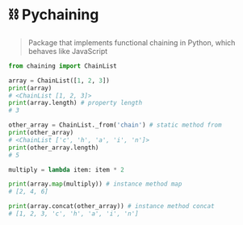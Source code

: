 # ⛓ Pychaining
> Package that implements functional chaining in Python, which behaves like JavaScript

```python
from chaining import ChainList

array = ChainList([1, 2, 3])
print(array)
# <ChainList [1, 2, 3]>
print(array.length) # property length
# 3

other_array = ChainList._from('chain') # static method from
print(other_array)
# <ChainList ['c', 'h', 'a', 'i', 'n']>
print(other_array.length)
# 5

multiply = lambda item: item * 2

print(array.map(multiply)) # instance method map
# [2, 4, 6]

print(array.concat(other_array)) # instance method concat
# [1, 2, 3, 'c', 'h', 'a', 'i', 'n']
```
